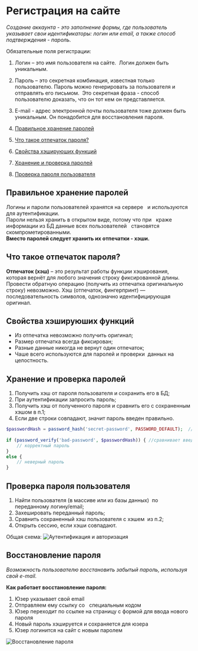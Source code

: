 # Регистрация на сайте

_Создание аккаунта - это заполнение формы, где пользователь указывает свои идентификаторы: логин или email, а также способ подтверждения - пароль._

Обязательные поля регистрации:
1. Логин – это имя пользователя на сайте.  Логин должен быть уникальным.
2. Пароль – это секретная комбинация, известная только пользователю. Пароль можно генерировать за пользователя и отправлять его письмом. 
Это секретная фраза - способ пользователю доказать, что он тот кем он представляется.
3. E-mail - адрес электронной почты пользователя тоже должен быть уникальным. Он понадобится для восстановления пароля. 

1. [Правильное хранение паролей](#1)
2. [Что такое отпечаток пароля?](#2)
3. [Свойства хэшируюших функций](#3)
4. [Хранение и проверка паролей](#4)
5. [Проверка пароля пользователя](#5)

<a name="1"><h2>Правильное хранение паролей</h2></a>

Логины и пароли пользователей хранятся на сервере   и используются для аутентификации.  
Пароли нельзя хранить в открытом виде, потому что при   краже информации из БД данные всех пользователей   становятся скомпрометированными.  
**Вместо паролей следует хранить их отпечатки - хэши.**

<a name="2"><h2>Что такое отпечаток пароля?</h2></a>

**Отпечаток (хэш)** – это результат работы функции хэширования,   которая вернёт для любого значения строку фиксированной длины.  
Провести обратную операцию (получить из отпечатка оригинальную   строку) невозможно.
Хэш (отпечаток, фингерпринт) — последовательность символов, однозначно идентифицирующая оригинал.

<a name="3"><h2>Свойства хэшируюших функций</h2></a>

- Из отпечатка невозможно получить оригинал;
- Размер отпечатка всегда фиксирован;
- Разные данные никогда не вернут один отпечаток;
- Чаше всего используются для паролей и проверки  данных на целостность.

<a name="4"><h2>Хранение и проверка паролей</h2></a>

1. Получить хэш от пароля пользователя и сохранить его в БД;
2. При аутентификации запросить пароль;
3. Получить хэш от полученного пароля и сравнить его с сохраненным хэшом в п.1;
4. Если две строки совпадают, значит пароль введен правильно.

```php
$passwordHash = password_hash('secret-password', PASSWORD_DEFAULT);  // получает хэш пароля
 
if (password_verify('bad-password', $passwordHash)) { //сравнивает введенный пароль с хэшом
	// корректный пароль  
} 
else {     
	// неверный пароль  
}
```

<a name="5"><h2>Проверка пароля пользователя</h2></a>

1. Найти пользователя (в массиве или из базы данных)  по переданному логину/email;
2. Захешировать переданный пароль;
3. Сравнить сохраненный хэш пользователя с хэшем  из п.2;
4. Открыть сессию, если хэши совпадают.

Общая схема:
![Аутентификация и авторизация](../master/img/Screenshot_7.png)

<a name="6"><h2>Восстановление пароля</h2></a>
_Возможность пользователю восстановить забытый пароль, используя свой e-mail._

**Как работает восстановление пароля:**
1. Юзер указывает свой email
2. Отправляем ему ссылку со   специальным кодом
3. Юзер переходит по ссылке на страницу с формой для ввода нового пароля
4. Новый пароль хэшируется и сохраняется для юзера
5. Юзер логинится на сайт с новым паролем

![Восстановление пароля](../master/img/Screenshot_9.png)


